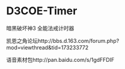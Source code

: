 # D3COE-Timer
暗黑破坏神3 全能法戒计时器

凯恩之角论坛http://bbs.d.163.com/forum.php?mod=viewthread&tid=173233772

语音素材包http://pan.baidu.com/s/1gdFFDIF
